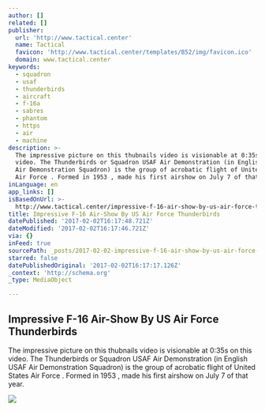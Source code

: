 ```yaml
---
author: []
related: []
publisher:
  url: 'http://www.tactical.center'
  name: Tactical
  favicon: 'http://www.tactical.center/templates/B52/img/favicon.ico'
  domain: www.tactical.center
keywords:
  - squadron
  - usaf
  - thunderbirds
  - aircraft
  - f-16a
  - sabres
  - phantom
  - https
  - air
  - machine
description: >-
  The impressive picture on this thubnails video is visionable at 0:35s on this
  video. The Thunderbirds or Squadron USAF Air Demonstration (in English USAF
  Air Demonstration Squadron) is the group of acrobatic flight of United States
  Air Force . Formed in 1953 , made ​​his first airshow on July 7 of that year.
inLanguage: en
app_links: []
isBasedOnUrl: >-
  http://www.tactical.center/impressive-f-16-air-show-by-us-air-force-thunderbirds_2d44635a8.html
title: Impressive F-16 Air-Show By US Air Force Thunderbirds
datePublished: '2017-02-02T16:17:48.721Z'
dateModified: '2017-02-02T16:17:46.721Z'
via: {}
inFeed: true
sourcePath: _posts/2017-02-02-impressive-f-16-air-show-by-us-air-force-thunderbirds.md
starred: false
datePublishedOriginal: '2017-02-02T16:17:17.126Z'
_context: 'http://schema.org'
_type: MediaObject

---
```

<article style=""><h1>Impressive F-16 Air-Show By US Air Force Thunderbirds</h1><p>The impressive picture on this thubnails video is visionable at 0:35s on this video. The Thunderbirds or Squadron USAF Air Demonstration (in English USAF Air Demonstration Squadron) is the group of acrobatic flight of United States Air Force . Formed in 1953 , made ​​his first airshow on July 7 of that year.</p><img src="http://www.tactical.center/uploads/thumbs/2d44635a8-social.jpg" /></article>